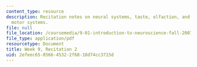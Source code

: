 ```yaml
---
content_type: resource
description: Recitation notes on neural systems, taste, olfaction, and the somatic
  motor systems.
file: null
file_location: /coursemedia/9-01-introduction-to-neuroscience-fall-2007/2efeec65856645322f6818d74cc3715d_wk09_9_01_r06.pdf
file_type: application/pdf
resourcetype: Document
title: Week 9, Recitation 2
uid: 2efeec65-8566-4532-2f68-18d74cc3715d
---
```

